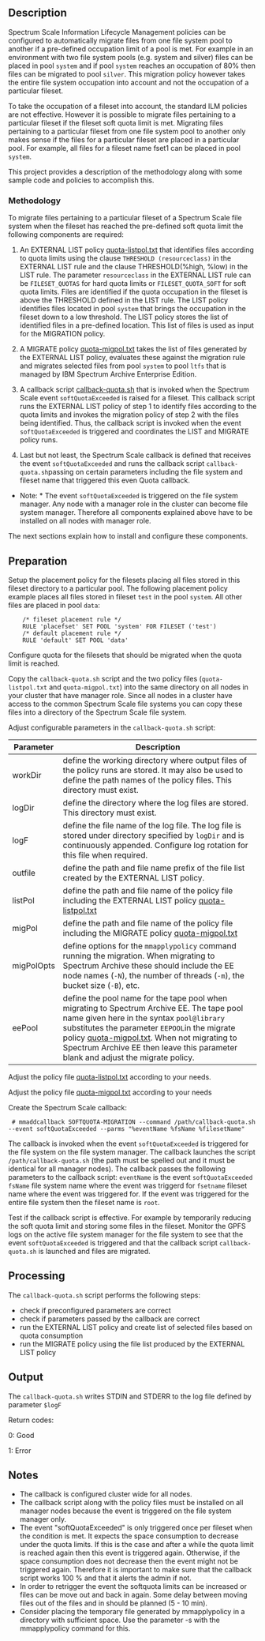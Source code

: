 ## Description

Spectrum Scale Information Lifecycle Management policies can be configured to automatically migrate files from one file system pool to another if a pre-defined occupation limit of a pool is met. For example in an environment with two file system pools (e.g. system and silver) files can be placed in pool `system` and if pool `system` reaches an occupation of 80% then files can be migrated to pool `silver`. This migration policy however takes the entire file system occupation into account and not the occupation of a particular fileset.

To take the occupation of a fileset into account, the standard ILM policies are not effective. However it is possible to migrate files pertaining to a particular fileset if the fileset soft quota limit is met. Migrating files pertaining to a particular fileset from one file system pool to another only makes sense if the files for a particular fileset are placed in a particular pool. For example, all files for a fileset name fset1 can be placed in pool `system`. 

This project provides a description of the methodology along with some sample code and policies to accomplish this.


### Methodology

To migrate files pertaining to a particular fileset of a Spectrum Scale file system when the fileset has reached the pre-defined soft quota limit the following components are required:

1.	An EXTERNAL LIST policy [quota-listpol.txt](quota-listpol.txt) that identifies files according to quota limits using the clause `THRESHOLD (resourceclass)` in the EXTERNAL LIST rule and the clause THRESHOLD(%high, %low) in the LIST rule. The parameter `resourceclass` in the EXTERNAL LIST rule can be `FILESET_QUOTAS` for hard quota limits or `FILESET_QUOTA_SOFT` for soft quota limits. Files are identified if the quota occupation in the fileset is above the THRESHOLD defined in the LIST rule. The LIST policy identifies files located in pool `system` that brings the occupation in the fileset down to a low threshold. The LIST policy stores the list of identified files in a pre-defined location. This list of files is used as input for the MIGRATION policy. 

2.	A MIGRATE policy [quota-migpol.txt](quota-migpol.txt) takes the list of files generated by the EXTERNAL LIST policy, evaluates these against the migration rule and migrates selected files from pool `system` to pool `ltfs` that is managed by IBM Spectrum Archive Enterprise Edition. 

3.	A callback script [callback-quota.sh](callback-quota.sh) that is invoked when the Spectrum Scale event `softQuotaExceeded` is raised for a fileset. This callback script runs the EXTERNAL LIST policy of step 1 to identify files according to the quota limits and invokes the migration policy of step 2 with the files being identified. Thus, the callback script is invoked when the event `softQuotaExceeded` is triggered and coordinates the LIST and MIGRATE policy runs. 

4.	Last but not least, the Spectrum Scale callback is defined that receives the event `softQuotaExceeded` and runs the callback script `callback-quota.sh`passing on certain parameters including the file system and fileset name that triggered this even Quota callback. 
 
 
* Note: *
The event `softQuotaExceeded` is triggered on the file system manager. Any node with a manager role in the cluster can become file system manager. Therefore all components explained above have to be installed on all nodes with manager role. 


The next sections explain how to install and configure these components.


## Preparation

Setup the placement policy for the filesets placing all files stored in this fileset directory to a particular pool. The following placement policy example places all files stored in fileset `test` in the pool `system`. All other files are placed in pool `data`:

		/* fileset placement rule */ 
		RULE 'placefset' SET POOL 'system' FOR FILESET ('test') 
		/* default placement rule */ 
		RULE 'default' SET POOL 'data'


Configure quota for the filesets that should be migrated when the quota limit is reached. 


Copy the `callback-quota.sh` script and the two policy files (`quota-listpol.txt` and `quota-migpol.txt`) into the same directory on all nodes in your cluster that have manager role. Since all nodes in a cluster have access to the common Spectrum Scale file systems you can copy these files into a directory of the Spectrum Scale file system. 


Adjust configurable parameters in the `callback-quota.sh` script:


| Parameter | Description |
| ----------|-------------|
| workDir | define the working directory where output files of the policy runs are stored. It may also be used to define the path names of the policy files. This directory must exist.  |
| logDir | define the directory where the log files are stored. This directory must exist.  |
| logF | define the file name of the log file. The log file is stored under directory specified by `logDir` and is continuously appended. Configure log rotation for this file when required. | 
| outfile | define the path and file name prefix of the file list created by the EXTERNAL LIST policy. |
| listPol | define the path and file name of the policy file including the EXTERNAL LIST policy [quota-listpol.txt](quota-listpol.txt) | 
| migPol | define the path and file name of the policy file including the MIGRATE policy [quota-migpol.txt](quota-migpol.txt) | 
| migPolOpts | define options for the `mmapplypolicy` command running the migration. When migrating to Spectrum Archive these should include the EE node names (`-N`), the number of threads (`-m`), the bucket size (`-B`), etc. |
| eePool | define the pool name for the tape pool when migrating to Spectrum Archive EE. The tape pool name given here in the syntax `pool@library` substitutes the parameter `EEPOOL`in the migrate policy [quota-migpol.txt](quota-migpol.txt). When not migrating to Spectrum Archive EE then leave this parameter blank and adjust the migrate policy. |



Adjust the policy file [quota-listpol.txt](quota-listpol.txt) according to your needs.


Adjust the policy file [quota-migpol.txt](quota-migpol.txt) according to your needs


Create the Spectrum Scale callback:

     # mmaddcallback SOFTQUOTA-MIGRATION --command /path/callback-quota.sh --event softQuotaExceeded --parms "%eventName %fsName %filesetName"

The callback is invoked when the event `softQuotaExceeded` is triggered for the file system on the file system manager. The callback launches the script `/path/callback-quota.sh` (the path must be spelled out and it must be identical for all manager nodes). The callback passes the following parameters to the callback script:
	`eventName` 	is the event `softQuotaExceeded`
	`fsName`  		file system name where the event was triggerd for
	`fsetname` 		fileset name where the event was triggered for. If the event was triggered for the entire file system then the fileset name is `root`. 


Test if the callback script is effective. For example by temporarily reducing the soft quota limit and storing some files in the fileset. Monitor the GPFS logs on the active file system manager for the file system to see that the event `softQuotaExceeded` is triggered and that the callback script `callback-quota.sh` is launched and files are migrated. 


## Processing

The `callback-quota.sh` script performs the following steps: 
- check if preconfigured parameters are correct
- check if parameters passed by the callback are correct
- run the EXTERNAL LIST policy and create list of selected files based on quota consumption
- run the MIGRATE policy using the file list produced by the EXTERNAL LIST policy


## Output

The `callback-quota.sh` writes STDIN and STDERR to the log file defined by parameter `$logF`

Return codes:

  0: Good
  
  1: Error


## Notes

- The callback is configured cluster wide for all nodes.
- The callback script along with the policy files must be installed on all manager nodes because the event is triggered on the file system manager only. 
- The event "softQuotaExceeded" is only triggered once per fileset when the condition is met. It expects the space consumption to decrease under the quota limits. If this is the case and after a while the quota limit is reached again then this event is triggered again. Otherwise, if the space consumption does not decrease then the event might not be triggered again. Therefore it is important to make sure that the callback script works 100 % and that it alerts the admin if not. 
- In order to retrigger the event the softquota limits can be increased or files can be move out and back in again. Some delay between moving files out of the files and in should be planned (5 - 10 min).  
- Consider placing the temporary file generated by mmapplypolicy in a directory with sufficient space. Use the parameter -s with the mmapplypolicy command for this. 

